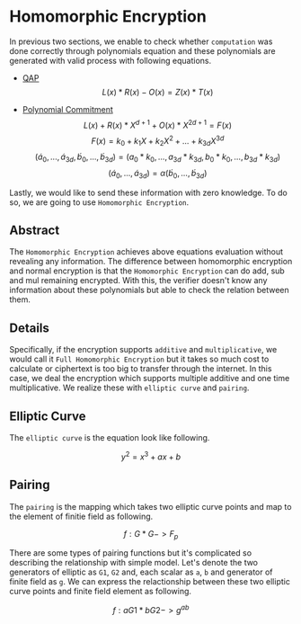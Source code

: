 # Homomorphic Encryption

In previous two sections, we enable to check whether `computation` was done correctly through polynomials equation and these polynomials are generated with valid process with following equations.

- [QAP](3_1_qap.md)
$$ L(x) * R(x) - O(x) = Z(x) * T(x) $$

- [Polynomial Commitment](polynomial_commitment.md)
$$ L(x) + R(x) * X^{d+1} + O(x) * X^{2d+1} = F(x) $$
$$ F(x) = k_0 + k_1X + k_2X^2 + ... + k_{3d}X^{3d} $$
$$ (\acute a_0,...,\acute a_{3d}, \acute b_0,...,\acute b_{3d}) = (a_0 * k_0,...,a_{3d} * k_{3d}, b_0 * k_0,...,b_{3d} * k_{3d}) $$
$$ (\acute a_0,...,\acute a_{3d}) = α(\acute b_0,...,\acute b_{3d}) $$

Lastly, we would like to send these information with zero knowledge. To do so, we are going to use `Homomorphic Encryption`.

## Abstract

The `Homomorphic Encryption` achieves above equations evaluation without revealing any information. The difference between homomorphic encryption and normal encryption is that the `Homomorphic Encryption` can do add, sub and mul remaining encrypted. With this, the verifier doesn't know any information about these polynomials but able to check the relation between them.

## Details

Specifically, if the encryption supports `additive` and `multiplicative`, we would call it `Full Homomorphic Encryption` but it takes so much cost to calculate or ciphertext is too big to transfer through the internet. In this case, we deal the encryption which supports multiple additive and one time multiplicative. We realize these with `elliptic curve` and `pairing`.

## Elliptic Curve

The `elliptic curve` is the equation look like following.

$$ y^2 = x^3 + ax + b $$

## Pairing

The `pairing` is the mapping which takes two elliptic curve points and map to the element of finitie field as following.

$$ f: G * G -> F_p $$

There are some types of pairing functions but it's complicated so describing the relationship with simple model. Let's denote the two generators of elliptic as `G1`, `G2` and, each scalar as `a`, `b` and generator of finite field as `g`. We can express the relactionship between these two elliptic curve points and finite field element as following.

$$ f: aG1 * bG2 -> g^{ab} $$
